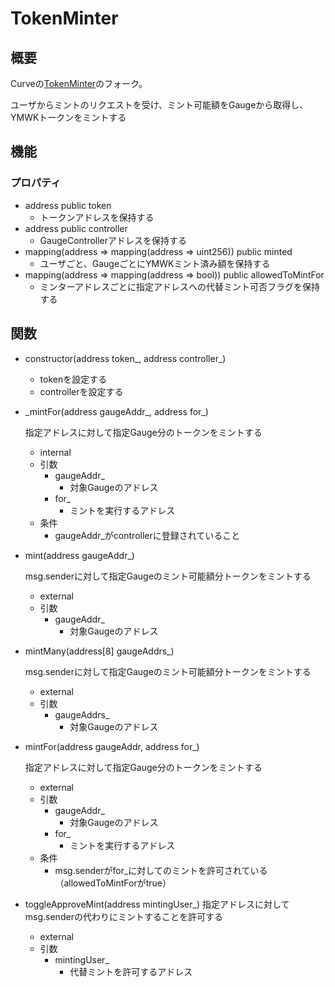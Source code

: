 # TokenMinter

## 概要

Curveの[TokenMinter](https://github.com/curvefi/curve-dao-contracts/blob/master/contracts/Minter.vy)のフォーク。

ユーザからミントのリクエストを受け、ミント可能額をGaugeから取得し、YMWKトークンをミントする

## 機能

### プロパティ

- address public token
  - トークンアドレスを保持する
- address public controller
  - GaugeControllerアドレスを保持する
- mapping(address => mapping(address => uint256)) public minted
  - ユーザごと、GaugeごとにYMWKミント済み額を保持する
- mapping(address => mapping(address => bool)) public allowedToMintFor
  - ミンターアドレスごとに指定アドレスへの代替ミント可否フラグを保持する

## 関数

- constructor(address token\_, address controller\_)

  - tokenを設定する
  - controllerを設定する

- \_mintFor(address gaugeAddr\_, address for\_)

  指定アドレスに対して指定Gauge分のトークンをミントする

  - internal
  - 引数
    - gaugeAddr\_
      - 対象Gaugeのアドレス
    - for\_
      - ミントを実行するアドレス
  - 条件
    - gaugeAddr\_がcontrollerに登録されていること

- mint(address gaugeAddr\_)

  msg.senderに対して指定Gaugeのミント可能額分トークンをミントする

  - external
  - 引数
    - gaugeAddr\_
      - 対象Gaugeのアドレス

- mintMany(address[8] gaugeAddrs\_)

  msg.senderに対して指定Gaugeのミント可能額分トークンをミントする

  - external
  - 引数
    - gaugeAddrs\_
      - 対象Gaugeのアドレス

- mintFor(address gaugeAddr, address for\_)

  指定アドレスに対して指定Gauge分のトークンをミントする

  - external
  - 引数
    - gaugeAddr\_
      - 対象Gaugeのアドレス
    - for\_
      - ミントを実行するアドレス
  - 条件
    - msg.senderがfor\_に対してのミントを許可されている（allowedToMintForがtrue）

- toggleApproveMint(address mintingUser\_)
  指定アドレスに対してmsg.senderの代わりにミントすることを許可する
  - external
  - 引数
    - mintingUser\_
      - 代替ミントを許可するアドレス
